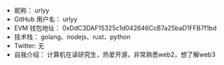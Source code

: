 - 昵称：  urlyy
- GitHub 用户名：  urlyy
- EVM 钱包地址： 0xDdC3DAF15325c1d042646CcB7a25baD1FFB7f1bd
- 技术栈：  golang、nodejs、rust、python
- Twitter:   无
- 自我介绍：  计算机在读研究生，热爱开源，非常熟悉web2，想了解web3
